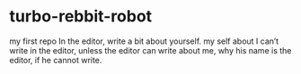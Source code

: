 # turbo-rebbit-robot
my first repo
In the editor, write a bit about yourself.
my self about I can’t write in the editor, unless the editor can write about me, 
why his name is the editor, if he cannot write.

